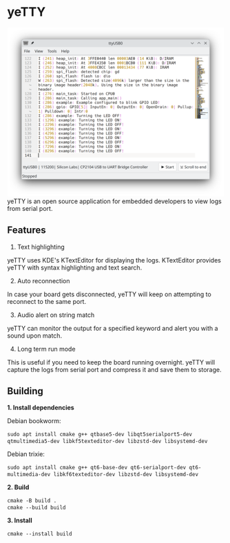 # yeTTY
![screenshot](img/screenshot1.png "screenshot")
yeTTY is an open source application for embedded developers to view logs from serial port.

## Features
1. Text highlighting

yeTTY uses KDE's KTextEditor for displaying the logs. KTextEditor provides yeTTY with syntax highlighting and text search.

2. Auto reconnection

In case your board gets disconnected, yeTTY will keep on attempting to reconnect to the same port.

3. Audio alert on string match

yeTTY can monitor the output for a specified keyword and alert you with a sound upon match.

4. Long term run mode

This is useful if you need to keep the board running overnight. yeTTY will capture the logs from serial port and compress it and save them to storage.

## Building

**1. Install dependencies**

Debian bookworm:
```
sudo apt install cmake g++ qtbase5-dev libqt5serialport5-dev qtmultimedia5-dev libkf5texteditor-dev libzstd-dev libsystemd-dev
```
Debian trixie:
```
sudo apt install cmake g++ qt6-base-dev qt6-serialport-dev qt6-multimedia-dev libkf6texteditor-dev libzstd-dev libsystemd-dev
```
**2. Build**

```
cmake -B build .
cmake --build build
```

**3. Install**
```
cmake --install build
```
